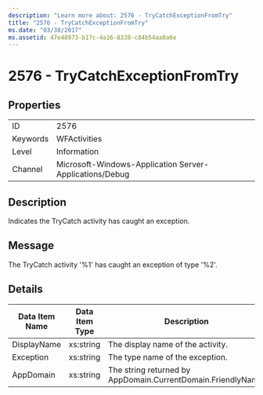 ```yaml
---
description: "Learn more about: 2576 - TryCatchExceptionFromTry"
title: "2576 - TryCatchExceptionFromTry"
ms.date: "03/30/2017"
ms.assetid: 47e48973-b17c-4a16-8338-c84b54aa0a6e
---
```

# 2576 - TryCatchExceptionFromTry

## Properties  
  
|||  
|-|-|  
|ID|2576|  
|Keywords|WFActivities|  
|Level|Information|  
|Channel|Microsoft-Windows-Application Server-Applications/Debug|  
  
## Description  

 Indicates the TryCatch activity has caught an exception.  
  
## Message  

 The TryCatch activity '%1' has caught an exception of type '%2'.  
  
## Details  
  
|Data Item Name|Data Item Type|Description|  
|--------------------|--------------------|-----------------|  
|DisplayName|xs:string|The display name of the activity.|  
|Exception|xs:string|The type name of the exception.|  
|AppDomain|xs:string|The string returned by AppDomain.CurrentDomain.FriendlyName.|
